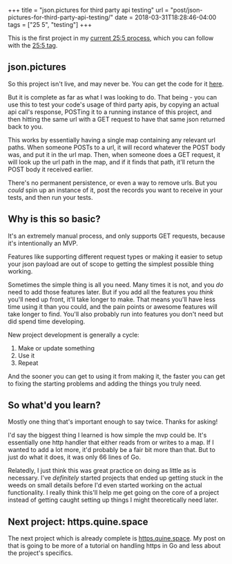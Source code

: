 +++
title = "json.pictures for third party api testing"
url = "post/json-pictures-for-third-party-api-testing/"
date = 2018-03-31T18:28:46-04:00
tags = ["25 5", "testing"]
+++

This is the first project in my [current 25:5 process](/post/starting-25-5),
which you can follow with the [25:5 tag](/tags/25-5/).

## json.pictures

So this project isn't live, and may never be.
You can get the code for it [here](https://github.com/ifo/json.pictures).

But it is complete as far as what I was looking to do.
That being - you can use this to test your code's usage of third party apis, by
copying an actual api call's response, POSTing it to a running instance of this
project, and then hitting the same url with a GET request to have that same json
returned back to you.

This works by essentially having a single map containing any relevant url paths.
When someone POSTs to a url, it will record whatever the POST body was, and put
it in the url map.
Then, when someone does a GET request, it will look up the url path in the map,
and if it finds that path, it'll return the POST body it received earlier.

There's no permanent persistence, or even a way to remove urls.
But you _could_ spin up an instance of it, post the records you want to receive
in your tests, and then run your tests.

## Why is this so basic?

It's an extremely manual process, and only supports GET requests, because it's
intentionally an MVP.

Features like supporting different request types or making it easier to setup
your json payload are out of scope to getting the simplest possible thing
working.

Sometimes the simple thing is all you need.
Many times it is not, and you _do_ need to add those features later.
But if you add all the features you _think_ you'll need up front, it'll take
longer to make.
That means you'll have less time using it than you could, and the pain points or
awesome features will take longer to find.
You'll also probably run into features you don't need but did spend time
developing.

New project development is generally a cycle:

1. Make or update something
2. Use it
3. Repeat

And the sooner you can get to using it from making it, the faster you can get to
fixing the starting problems and adding the things you truly need.

## So what'd you learn?

Mostly one thing that's important enough to say twice.
Thanks for asking!

I'd say the biggest thing I learned is how simple the mvp could be.
It's essentially one http handler that either reads from or writes to a map.
If I wanted to add a lot more, it'd probably be a fair bit more than that.
But to just do what it does, it was only 66 lines of Go.

Relatedly, I just think this was great practice on doing as little as is
necessary.
I've _definitely_ started projects that ended up getting stuck in the weeds on
small details before I'd even started working on the actual functionality.
I really think this'll help me get going on the core of a project
instead of getting caught setting up things I might theoretically need later.

## Next project: https.quine.space

The next project which is already complete is
[https.quine.space](https://https.quine.space).
My post on that is going to be more of a tutorial on handling https in Go and
less about the project's specifics.
